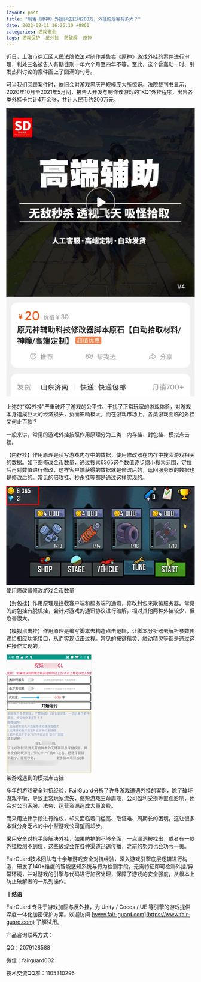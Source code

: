 ```yaml
---
layout: post
title: "制售《原神》外挂非法获利200万，外挂的危害有多大？"
date: 2022-08-11 16:26:10 +0800
categories: 游戏安全
tags: 游戏保护  反外挂  防破解  原神
---
```


近日，上海市徐汇区人民法院依法对制作并售卖《原神》游戏外挂的案件进行审理，判处三名被告人有期徒刑一年六个月至四年不等。至此，这个曾轰动一时、引发热烈讨论的案件画上了圆满的句号。<!-- more -->  

可当我们回顾案件时，依旧会对游戏黑灰产规模庞大所惊讶。法院裁判书显示，2020年10月至2021年5月间，被告人开发与制作该游戏的“KQ”外挂程序，出售各类外挂卡共计4万余张，共计人民币约200万元。  

![315_21](/assets/res/202103/原神外挂.png)  

上述的“KQ外挂”严重破坏了游戏的公平性、干扰了正常玩家的游戏体验，对游戏本身造成巨大的经济损失，负面影响极大。而在游戏市场上，各类游戏面临的外挂又何止百款？  

一般来讲，常见的游戏外挂按照作用原理分为三类：内存挂、封包挂、模拟点击挂。  

【内存挂】作用原理是读写游戏内存中的数据，使用修改器在内存中搜索游戏相关的数据。如下图修改金币数量，通过搜索6365这个数值逐步缩小搜索范围，定位后再对数值进行修改，这样客户端获得的数据就是修改后的，返回服务器的数据也是修改后的。常见的倍攻挂、秒杀挂等都是通过这样实现的。  

![315_21](/assets/res/202103/gg修改器外挂演示.gif)   
使用修改器修改游戏金币数量  

【封包挂】作用原理是拦截客户端和服务端的通讯，修改封包来欺骗服务器。常见的封包挂有脱机挂，会针对游戏的通讯协议进行破解，相对其他两种外挂较少，但危害很大。  

【模拟点击挂】作用原理是编写脚本去构造点击逻辑，让脚本分析器去解析参数传递给相应功能接口，从而实现点击过程。常见的按键精灵、触动精灵等都是通过这种操作实现的。  

![315_21](/assets/res/202103/模拟点击挂.png)   
某游戏遇到的模拟点击挂  

多年的游戏安全对抗经验，FairGuard分析了许多游戏遭遇外挂的案例，除了破坏游戏平衡，导致正常玩家流失，缩短游戏生命周期，公司盈利受损等直观影响，还会对公司客服、法务、运营资源造成大量浪费。  

而采用法律手段进行维权，却又面临着门槛高、取证难、周期长的困境，这让很多本就分身乏术的中小型游戏公司望而却步。  

采用安全对抗手段解决外挂，如果防护的不够全面，一点漏洞被找出，或者有一款外挂检测不到位，这些破绽会在各种渠道迅速传播，之前的努力也会功亏一篑。  

FairGuard技术团队有十余年游戏安全对抗经验，深入游戏引擎底层逻辑进行构造，研发了140+维度的智能感知系统与行为检测手段，无需特征即可检测外挂/异常环境，并对游戏的引擎与代码进行加密处理，保障了游戏的安全强度，从根本上防止破解者的一系列操作。  

**丨结语**  

FairGuard 专注于游戏加固与反外挂，为 Unity / Cocos / UE 等引擎的游戏提供深度一体化加密保护方案。欢迎访问 [www.fair-guard.com](https://www.fair-guard.com) 了解试用。    

产品咨询联系方式：  

QQ：2079128588  

微信：fairguard002  

技术交流QQ群：1105310296  